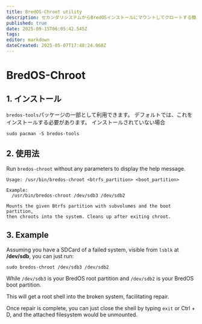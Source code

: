 ```yaml
---
title: BredOS-Chroot utility
description: セカンダリシステムからBredOSインストールにマウントしてクロートする簡単なツール
published: true
date: 2025-09-15T06:05:42.545Z
tags:
editor: markdown
dateCreated: 2025-05-07T17:48:24.068Z
---
```


# BredOS-Chroot

## 1. インストール

`bredos-tools`パッケージの一部として利用できます。 デフォルトでは、これをインストールする必要があります。 インストールされていない場合

```
sudo pacman -S bredos-tools
```

## 2. 使用法

Run `bredos-chroot` without any parameters to display the help message.

```
Usage: /usr/bin/bredos-chroot <btrfs_partition> <boot_partition>

Example:
  /usr/bin/bredos-chroot /dev/sdb3 /dev/sdb2

Mounts the given Btrfs partition with subvolumes and the boot partition,
then chroots into the system. Cleans up after exiting chroot.
```

## 3. Example

Assuming you have a SDCard of a failed system, visible from `lsblk` at **/dev/sdb**, you can just run:

```
sudo bredos-chroot /dev/sdb3 /dev/sdb2
```

While `/dev/sdb3` is your BredOS root partition and `/dev/sdb2` is your BredOS boot partition.

This will get a root shell into the broken system, facilitating repair.

Once repair is complete, you can just close the shell by typing `exit` or Ctrl + D, and the attached filesystem would be unmounted.